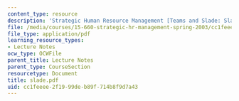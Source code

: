 ```yaml
---
content_type: resource
description: 'Strategic Human Resource Management [Teams and Slade: Slade]'
file: /media/courses/15-660-strategic-hr-management-spring-2003/cc1feeee2f1999deb89f714b8f9d7a43_slade.pdf
file_type: application/pdf
learning_resource_types:
- Lecture Notes
ocw_type: OCWFile
parent_title: Lecture Notes
parent_type: CourseSection
resourcetype: Document
title: slade.pdf
uid: cc1feeee-2f19-99de-b89f-714b8f9d7a43
---
```

